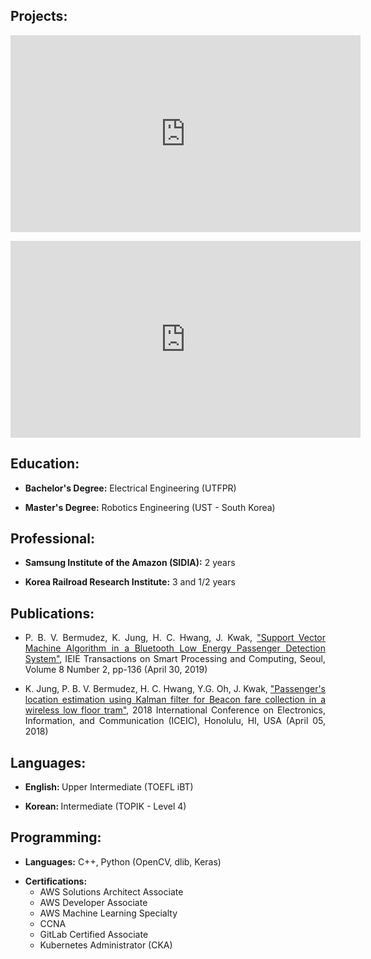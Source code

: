 
 

<h2>Projects:</h2>
<div style="text-align: justify">
<iframe width="560" height="315" src="https://www.youtube.com/embed/9g0LE1K3_I0" frameborder="0" allow="accelerometer; autoplay; clipboard-write; encrypted-media; gyroscope; picture-in-picture" allowfullscreen></iframe>
<p></p>
<iframe width="560" height="315" src="https://www.youtube.com/embed/VLj_hArpkS4" frameborder="0" allow="accelerometer; autoplay; clipboard-write; encrypted-media; gyroscope; picture-in-picture" allowfullscreen></iframe>
 </div>

 <h2>Education:</h2>
 <ul> 
 <li><b>Bachelor's Degree:</b> Electrical Engineering (UTFPR)</li>    
  <p></p>
  <li><b>Master's Degree:</b> Robotics Engineering (UST - South Korea) </li>
</ul>

 <h2>Professional:</h2>
<ul> 
 <li> <b>Samsung Institute of the Amazon (SIDIA):</b> 2 years</li>    
  <p></p>
 <li> <b>Korea Railroad Research Institute:</b> 3 and 1/2 years </li>
</ul> 


<h2>Publications:</h2>
<div style="text-align: justify"> 
<ul>
  <li> P. B. V. Bermudez, K. Jung, H. C. Hwang, J. Kwak,  <a href="https://drive.google.com/file/d/1ioJYScHew4h9xQZj2ooTczMjXJi86Rgw/view?usp=sharing">"Support Vector Machine Algorithm in a Bluetooth Low Energy Passenger Detection System"</a>, IEIE Transactions on Smart Processing and Computing, Seoul, Volume 8  Number 2, pp-136 (April  30, 2019) </li>    
    <p></p>
 <li> K. Jung, P. B. V. Bermudez, H. C. Hwang, Y.G. Oh, J. Kwak, <a href="https://ieeexplore.ieee.org/document/8330712">"Passenger's location estimation using Kalman filter for Beacon fare collection in a wireless low floor tram"</a>, 2018 International Conference on Electronics, Information, and Communication (ICEIC), Honolulu, HI, USA (April 05, 2018) </li>
</ul>
</div>

<h2>Languages:</h2>
<ul>
  <li> <b>English: </b> Upper Intermediate (TOEFL iBT)</li>
  <p></p>
  <li> <b> Korean: </b> Intermediate (TOPIK - Level 4)</li>
</ul>

<h2>Programming:</h2>
<ul>
 <li><b>Languages:</b> C++, Python (OpenCV, dlib, Keras)</li>
 <p></p>
 <li><b>Certifications:</b>
  <ul> 
   <li>AWS Solutions Architect Associate </li>
   <li>AWS Developer Associate </li>
   <li>AWS Machine Learning Specialty </li>
   <li>CCNA </li>
   <li>GitLab Certified Associate </li>
   <li>Kubernetes Administrator (CKA) </li>
   </ul>
 </li>
</ul>
